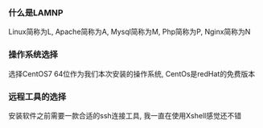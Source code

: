 ### 什么是LAMNP
Linux简称为L, Apache简称为A, Mysql简称为M, Php简称为P, Nginx简称为N

### 操作系统选择
选择CentOS7 64位作为我们本次安装的操作系统, CentOs是redHat的免费版本

### 远程工具的选择
安装软件之前需要一款合适的ssh连接工具, 我一直在使用Xshell感觉还不错

